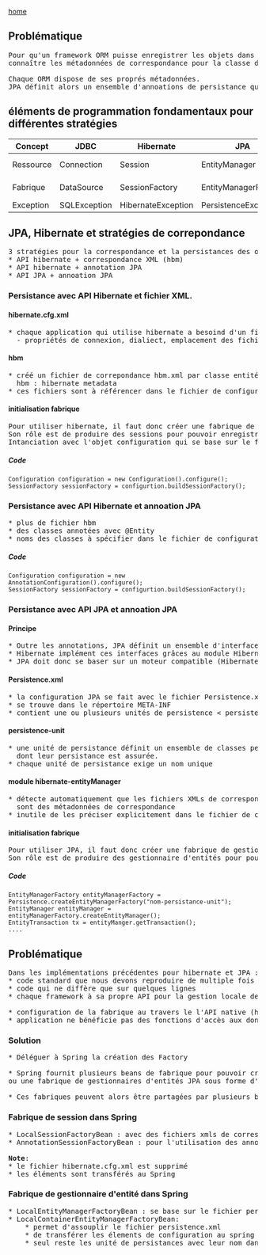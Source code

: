 [home](../index.md)

## Problématique

<pre>
Pour qu'un framework ORM puisse enregistrer les objets dans une base de données, il doit
connaître les métadonnées de correspondance pour la classe d'entité

Chaque ORM dispose de ses proprés métadonnées.
JPA définit alors un ensemble d'annoations de persistance qui définit un format standard.
</pre>

## éléments de programmation fondamentaux pour différentes stratégies

| Concept   | JDBC         | Hibernate          | JPA                  | Spring                       |
| --------- | ------------ | ------------------ | -------------------- | ---------------------------- |
| Ressource | Connection   | Session            | EntityManager        | Session ou EntityManager     |
| Fabrique  | DataSource   | SessionFactory     | EntityManagerFactory | Fabrique Spring de Ressource |
| Exception | SQLException | HibernateException | PersistenceException | DataAccessExecption          |

## JPA, Hibernate et stratégies de correpondance

<pre>
3 stratégies pour la correspondance et la persistances des objets:
* API hibernate + correspondance XML (hbm)
* API hibernate + annotation JPA
* API JPA + annoation JPA
</pre>

### Persistance avec API Hibernate et fichier XML.

#### hibernate.cfg.xml

<pre>
* chaque application qui utilise hibernate a besoind d'un fichier global pour configurer certaines propriétés
  - propriétés de connexion, dialiect, emplacement des fichiers de correspondance
</pre>

#### hbm

<pre>
* créé un fichier de correpondance hbm.xml par classe entité
  hbm : hibernate metadata
* ces fichiers sont à référencer dans le fichier de configuration.
</pre>

#### initialisation fabrique

<pre>
Pour utiliser hibernate, il faut donc créer une fabrique de session.
Son rôle est de produire des sessions pour pouvoir enregistrer les objets.
Intanciation avec l'objet configuration qui se base sur le fichier de configuration
</pre>

##### Code

```
Configuration configuration = new Configuration().configure();
SessionFactory sessionFactory = configurtion.buildSessionFactory();
```

### Persistance avec API Hibernate et annoation JPA

<pre>
* plus de fichier hbm
* des classes annotées avec @Entity
* noms des classes à spécifier dans le fichier de configuration
</pre>

##### Code

```
Configuration configuration = new AnnotationConfiguration().configure();
SessionFactory sessionFactory = configurtion.buildSessionFactory();
```

### Persistance avec API JPA et annoation JPA

#### Principe

<pre>
* Outre les annotations, JPA définit un ensemble d'interfaces de programmation.
* Hibernate implément ces interfaces grâces au module HibernateEntityManager
* JPA doit donc se baser sur un moteur compatible (Hibernate ici)
</pre>

#### Persistence.xml

<pre>
* la configuration JPA se fait avec le fichier Persistence.xml
* se trouve dans le répertoire META-INF
* contient une ou plusieurs unités de persistence < persistence-unit >
</pre>

#### persistence-unit

<pre>
* une unité de persistance définit un ensemble de classes persistances et la manière
  dont leur persistance est assurée.
* chaque unité de persistance exige un nom unique
</pre>

#### module hibernate-entityManager

<pre>
* détecte automatiquement que les fichiers XMLs de correspondance et les annotations JPA
  sont des métadonnées de correspondance
* inutile de les préciser explicitement dans le fichier de configuration
</pre>

#### initialisation fabrique

<pre>
Pour utiliser JPA, il faut donc créer une fabrique de gestionnaire d'entité.
Son rôle est de produire des gestionnaire d'entités pour pouvoir enregistrer les objets.
</pre>

##### Code

```
EntityManagerFactory entityManagerFactory = Persistence.createEntityManagerFactory("nom-persistance-unit");
EntityManager entityManager = entityManagerFactory.createEntityManager();
EntityTransaction tx = entityManger.getTransaction();
....
```

## Problématique

<pre>
Dans les implémentations précédentes pour hibernate et JPA :
* code standard que nous devons reproduire de multiple fois
* code qui ne diffère que sur quelques lignes
* chaque framework à sa propre API pour la gestion locale des transactions

* configuration de la fabrique au travers le l'API native (hibernate ou JPA)
* application ne bénéficie pas des fonctions d'accès aux données apportées par Spring
</pre>

### Solution

<pre>
* Déléguer à Spring la création des Factory

* Spring fournit plusieurs beans de fabrique pour pouvoir créer une fabrique de sessions hibernate
ou une fabrique de gestionnaires d'entités JPA sous forme d'un bean unique dans le conteneur.

* Ces fabriques peuvent alors être partagées par plusieurs beans grâce à l'injection de dépendance.
</pre>

### Fabrique de session dans Spring

<pre>
* LocalSessionFactoryBean : avec des fichiers xmls de correspondance
* AnnotationSessionFactoryBean : pour l'utilisation des annotations

<b>Note</b>: 
* le fichier hibernate.cfg.xml est supprimé
* les éléments sont transférés au Spring
</pre>

### Fabrique de gestionnaire d'entité dans Spring

<pre>
* LocalEntityManagerFactoryBean : se base sur le fichier persistence.xml
* LocalContainerEntityManagerFactoryBean:
    * permet d'assouplir le fichier persistence.xml
    * de transférer les élements de configuration au spring
    * seul reste les unité de persistances avec leur nom dans le fichier de configuration

</pre>
